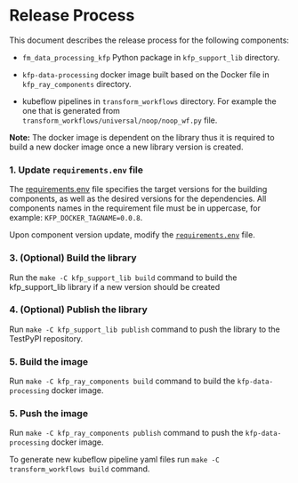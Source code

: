 # Release Process

This document describes the release process for the following components:

- `fm_data_processing_kfp` Python package in `kfp_support_lib` directory.

- `kfp-data-processing` docker image built based on the Docker file in `kfp_ray_components` directory.

- kubeflow pipelines in `transform_workflows` directory. For example the one that is generated from `transform_workflows/universal/noop/noop_wf.py` file.

**Note:** The docker image is dependent on the library thus it is required to build a new docker image once a new library version is created.

### 1. Update `requirements.env` file

The [requirements.env](requirements.env) file specifies the target versions for the building components, as well as the desired versions for the dependencies.
All components names in the requirement file must be in uppercase, for example: `KFP_DOCKER_TAGNAME=0.0.8`.

Upon component version update, modify the [`requirements.env`](./requirements.env) file.

### 3. (Optional) Build the library

Run the `make -C kfp_support_lib build` command to build the kfp_support_lib library if a new version should be created

### 4. (Optional) Publish the library

Run `make -C kfp_support_lib publish` command to push the library to the TestPyPI repository.

### 5. Build the image

Run `make -C kfp_ray_components build` command to build the `kfp-data-processing` docker image.


### 5. Push the image

Run `make -C kfp_ray_components publish` command to push the `kfp-data-processing` docker image.


To generate new kubeflow pipeline yaml files run `make -C transform_workflows build` command.